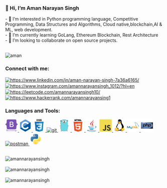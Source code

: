 <h3>👋 Hi, I’m Aman Narayan Singh </h3>
- 👀 I’m interested in Python programming language, Competitive Programming, Data Structures and Algorithms, Cloud native,blockchain,AI & ML, web development.
<br>
- 🌱 I’m currently learning GoLang, Ethereum Blockchain, Rest Architecture <br>
- 💞️ I’m looking to collaborate on open source projects.
<br>
<br>
<p> <img src="https://komarev.com/ghpvc/?username=amannarayansingh&label=Profile%20views&color=ff69b4&style=flat" alt="aman" /> </p>

<h3 align="left">Connect with me:</h3>
<p align="left">
<a href="https://www.linkedin.com/in/aman-narayan-singh-7a36a6165/" target="blank"><img align="center" src="https://raw.githubusercontent.com/rahuldkjain/github-profile-readme-generator/master/src/images/icons/Social/linked-in-alt.svg" alt="https://www.linkedin.com/in/aman-narayan-singh-7a36a6165/" height="30" width="40" /></a>
<a href="https://www.instagram.com/amannarayansingh_1012/?hl=en" target="blank"><img align="center" src="https://raw.githubusercontent.com/rahuldkjain/github-profile-readme-generator/master/src/images/icons/Social/instagram.svg" alt="https://www.instagram.com/amannarayansingh_1012/?hl=en" height="30" width="40" /></a>
<a href="https://leetcode.com/amannarayansingh10/" target="blank"><img align="center" src="https://raw.githubusercontent.com/rahuldkjain/github-profile-readme-generator/master/src/images/icons/Social/leet-code.svg" alt="https://leetcode.com/amannarayansingh10/" height="30" width="40" /></a>
<a href="https://www.hackerrank.com/amannarayansing1" target="blank"><img align="center" src="https://raw.githubusercontent.com/rahuldkjain/github-profile-readme-generator/master/src/images/icons/Social/hackerrank.svg" alt="https://www.hackerrank.com/amannarayansing1" height="30" width="40" /></a>

</p>

<h3 align="left">Languages and Tools:</h3>
<p align="left"> <a href="https://getbootstrap.com" target="_blank" rel="noreferrer"> <img src="https://raw.githubusercontent.com/devicons/devicon/master/icons/bootstrap/bootstrap-plain-wordmark.svg" alt="bootstrap" width="40" height="40"/> </a> <a href="https://www.cprogramming.com/" target="_blank" rel="noreferrer"> <img src="https://raw.githubusercontent.com/devicons/devicon/master/icons/c/c-original.svg" alt="c" width="40" height="40"/> </a> <a href="https://www.w3schools.com/css/" target="_blank" rel="noreferrer"> <img src="https://raw.githubusercontent.com/devicons/devicon/master/icons/css3/css3-original-wordmark.svg" alt="css3" width="40" height="40"/> </a> <a href="https://git-scm.com/" target="_blank" rel="noreferrer"> <img src="https://www.vectorlogo.zone/logos/git-scm/git-scm-icon.svg" alt="git" width="40" height="40"/> </a> <a href="https://golang.org" target="_blank" rel="noreferrer"> <img src="https://raw.githubusercontent.com/devicons/devicon/master/icons/go/go-original.svg" alt="go" width="40" height="40"/> </a> <a href="https://www.w3.org/html/" target="_blank" rel="noreferrer"> <img src="https://raw.githubusercontent.com/devicons/devicon/master/icons/html5/html5-original-wordmark.svg" alt="html5" width="40" height="40"/> </a> <a href="https://www.java.com" target="_blank" rel="noreferrer"> <img src="https://raw.githubusercontent.com/devicons/devicon/master/icons/java/java-original.svg" alt="java" width="40" height="40"/> </a> <a href="https://developer.mozilla.org/en-US/docs/Web/JavaScript" target="_blank" rel="noreferrer"> <img src="https://raw.githubusercontent.com/devicons/devicon/master/icons/javascript/javascript-original.svg" alt="javascript" width="40" height="40"/> </a> <a href="https://www.linux.org/" target="_blank" rel="noreferrer"> <img src="https://raw.githubusercontent.com/devicons/devicon/master/icons/linux/linux-original.svg" alt="linux" width="40" height="40"/> </a> <a href="https://www.mysql.com/" target="_blank" rel="noreferrer"> <img src="https://raw.githubusercontent.com/devicons/devicon/master/icons/mysql/mysql-original-wordmark.svg" alt="mysql" width="40" height="40"/> </a> <a href="https://www.php.net" target="_blank" rel="noreferrer"> <img src="https://raw.githubusercontent.com/devicons/devicon/master/icons/php/php-original.svg" alt="php" width="40" height="40"/> </a> <a href="https://postman.com" target="_blank" rel="noreferrer"> <img src="https://www.vectorlogo.zone/logos/getpostman/getpostman-icon.svg" alt="postman" width="40" height="40"/> </a> <a href="https://www.python.org" target="_blank" rel="noreferrer"> <img src="https://raw.githubusercontent.com/devicons/devicon/master/icons/python/python-original.svg" alt="python" width="40" height="40"/> </a> </p>
<br>
<img src="https://github-readme-stats.vercel.app/api/top-langs?username=amannarayansingh&show_icons=true&locale=en&layout=compact&theme=radical&langs_count=10" alt="amannarayansingh" />
<br>
<br>
<img src="https://github-readme-stats.vercel.app/api?username=amannarayansingh&show_icons=true&locale=en&theme=radical&include_all_commits=true" alt="amannarayansingh" />
<br>
<br>
<img src="https://github-readme-streak-stats.herokuapp.com/?user=amannarayansingh&theme=radical" alt="amannarayansingh" />


